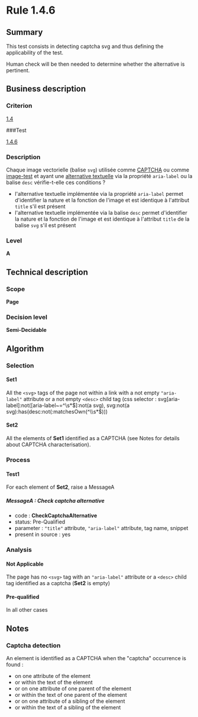 # Rule 1.4.6

## Summary

This test consists in detecting captcha svg and thus defining the applicability of the test.

Human check will be then needed to determine whether the alternative is pertinent.

## Business description

### Criterion

[1.4](http://references.modernisation.gouv.fr/referentiel-technique-0#crit-1-4)

###Test

[1.4.6](http://references.modernisation.gouv.fr/referentiel-technique-0#test-1-4-6)

### Description

Chaque image vectorielle (balise `svg`) utilis&eacute;e comme <a href="http://references.modernisation.gouv.fr/referentiel-technique-0#mcaptcha">CAPTCHA</a> ou comme <a href="http://references.modernisation.gouv.fr/referentiel-technique-0#mimgTest">image-test</a> et ayant une <a href="http://references.modernisation.gouv.fr/referentiel-technique-0#mAltTexteImg">alternative textuelle</a> via la propri&eacute;t&eacute; `aria-label` ou la balise `desc` v&eacute;rifie-t-elle ces conditions ? 
 
 * l'alternative textuelle impl&eacute;ment&eacute;e via la propri&eacute;t&eacute; `aria-label` permet d'identifier la nature et la fonction de l'image et est identique &agrave; l'attribut `title` s'il est pr&eacute;sent 
 * l'alternative textuelle impl&eacute;ment&eacute;e via la balise `desc` permet d'identifier la nature et la fonction de l'image et est identique &agrave; l'attribut `title` de la balise `svg` s'il est pr&eacute;sent 


### Level

**A**

## Technical description

### Scope

**Page**

### Decision level

**Semi-Decidable**

## Algorithm

### Selection

#### Set1

All the `<svg>` tags of the page not within a link with a not empty `"aria-label"` attribute or a not empty `<desc>` child tag  (css selector : svg[aria-label]:not([aria-label~=^\\s*$]:not(a svg), svg:not(a svg):has(desc:not(:matchesOwn(^\\s*$)))

#### Set2

All the elements of **Set1** identified as a CAPTCHA (see Notes for details about CAPTCHA characterisation).

### Process

#### Test1

For each element of **Set2**, raise a MessageA

##### MessageA : Check captcha alternative

-    code : **CheckCaptchaAlternative** 
-    status: Pre-Qualified
-    parameter : `"title"` attribute, `"aria-label"` attribute, tag name, snippet
-    present in source : yes

### Analysis

#### Not Applicable

The page has no `<svg>` tag with an `"aria-label"` attribute or a `<desc>` child tag identified as a captcha (**Set2** is empty)

#### Pre-qualified

In all other cases

## Notes

### Captcha detection

An element is identified as a CAPTCHA when the "captcha" occurrence is found :

- on one attribute of the element
- or within the text of the element
- or on one attribute of one parent of the element
- or within the text of one parent of the element
- or on one attribute of a sibling of the element
- or within the text of a sibling of the element
